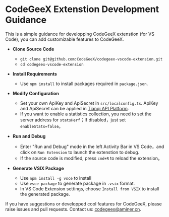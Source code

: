 # CodeGeeX Extenstion Development Guidance

This is a simple guidance for developping CodeGeeX extenstion (for VS Code), you can add customizable features to CodeGeeX.

- **Clone Source Code**
  - ```git clone git@github.com:CodeGeeX/codegeex-vscode-extension.git```
  - ```cd codegeex-vscode-extension```

- **Install Requirements** 
  - Use ```npm install``` to install packages required in ```package.json```.

- **Modify Configuration**
  - Set your own ApiKey and ApiSecret in ```src/localconfig.ts```. ApiKey and ApiSecret can be applied in [Tianqi API Platform](https://tianqi.aminer.cn/).
  - If you want to enable a statistics collection, you need to set the server address for ```statsHerf```；If disabled，just set ```enableStats=false```。

- **Run and Debug**
  - Enter "Run and Debug" mode in the left Activity Bar in VS Code，and click on ```Run Extension``` to launch the extenstion to debug.
  - If the source code is modified, press ```cmd+R``` to reload the extension。

- **Generate VSIX Package**
  - Use ```npm install -g vsce``` to install 
  - Use ```vsce package``` to generate package in ```.vsix``` format.
  - In VS Code Extension settings, choose ```Install from VSIX``` to install the generated package.
  
If you have suggestions or developped cool features for CodeGeeX, please raise issues and pull requests. Contact us: [codegeex@aminer.cn](mailto:codegeex@aminer.cn).